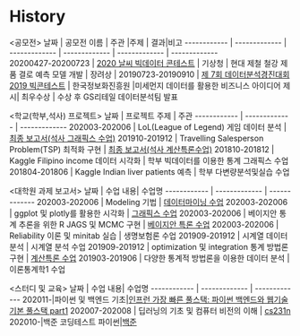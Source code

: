 # History

<공모전>
날짜 | 공모전 이름 | 주관 |주제 | 결과|비고
------------ | ------------- | ------------- | ------------- | ------------- | -------------  
20200427-20200723 | [2020 날씨 빅데이터 콘테스트](https://github.com/Sadnesstt/weather_data_contest) | 기상청 | 현대 제철 철강 제품 결로 예측 모델 개발 | 장려상      |
20190723-20190910 | [제 7회 데이터분석경진대회 2019 빅콘테스트](https://github.com/Sadnesstt/Bigcontest) | 한국정보화진흥원 |미세먼지 데이터를 활용한 비즈니스 아이디어 제시| 최우수상        | 수상 후 GS리테일 데이터분석팀 발표


<학교(학부,석사) 프로젝트>
날짜 | 프로젝트 주제 | 주관
------------ | ------------- | ------------- 
202003-202006 | LoL(League of Legend) 게임 데이터 분석 | [최종 보고서(석사 그래픽스 수업)](https://drive.google.com/file/d/1Cq39070ZmvMVNG833LNOs4TmIIeAo8Jo/view?usp=sharing)
201910-201912 | Travelling Salesperson Problem(TSP) 최적화 구현 | [최종 보고서(석사 계산특론수업)](https://drive.google.com/open?id=1y1_dq2zAZcAAjuT3BaYtMpo5Tml2s8Ti)
201810-201812 | Kaggle Filipino income 데이터 시각화 | 학부 빅데이터를 이용한 통계 그래픽스 수업
201804-201806 | Kaggle Indian liver patients 예측 | 학부 다변량분석및실습 수업


<대학원 과제 보고서>
날짜 | 수업 내용| 수업명
------------ | ------------- | ------------- 
202003-202006 | Modeling 기법 | [데이터마이닝 수업](https://github.com/Sadnesstt/datamining)
202003-202006 | ggplot 및 plotly를 활용한 시각화 | [그래픽스 수업](https://github.com/Sadnesstt/kaggle_visualization)
202003-202006 | 베이지안 통계 추론을 위한 R JAGS 및 MCMC 구현 | [베이지안 특론 수업](https://github.com/Sadnesstt/Bayesian)
202003-202006 | Reliability 이론 및 minitab 실습  | 생명보험론 수업
201909-201912 | 시계열 데이터 분석 | 시계열 분석 수업
201909-201912 | optimization 및 integration 통계 방법론 구현 | [계산특론 수업](https://github.com/Sadnesstt/computational_statistics)
201903-201906 | 다양한 통계적 방법론을 이용한 데이터 분석 | 이론통계학1 수업


<스터디 및 교육>
날짜 | 수업 내용| 수업명
------------ | ------------- | ------------- 
202011-|파이썬 및 백엔드 기초|[인프런 가장 빠른 풀스택: 파이썬 백엔드와 웹기술 기본 풀스택 part1](https://github.com/Sadnesstt/python_backend_study)
202007-202008 | 딥러닝의 기초 및 컴퓨터 비전의 이해 | [cs231n](https://github.com/Sadnesstt/cs231n)
202010-|백준 코딩테스트 파이썬|[백준](https://github.com/Sadnesstt/baekjoon_python)
